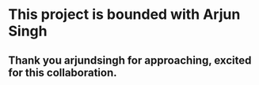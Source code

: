 # This project is bounded with Arjun Singh
## Thank you arjundsingh for approaching, excited for this collaboration.
